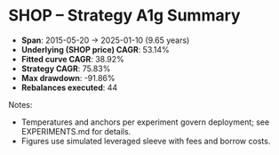 # SHOP – Strategy A1g Summary

- **Span**: 2015-05-20 → 2025-01-10 (9.65 years)
- **Underlying (SHOP price) CAGR**: 53.14%
- **Fitted curve CAGR**: 38.92%
- **Strategy CAGR**: 75.83%
- **Max drawdown**: -91.86%
- **Rebalances executed**: 44

Notes:

- Temperatures and anchors per experiment govern deployment; see EXPERIMENTS.md for details.
- Figures use simulated leveraged sleeve with fees and borrow costs.

